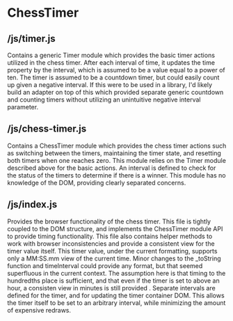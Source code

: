 ChessTimer
==============

/js/timer.js
--------------
Contains a generic Timer module which provides the basic timer actions utilized in the chess timer. After each interval of time, it updates the time property by the interval, which is assumed to be a value equal to a power of ten. The timer is assumed to be a countdown timer, but could easily count up given a negative interval.  If this were to be used in a library, I'd likely build an adapter on top of this which provided separate generic countdown and counting timers without utilizing an unintuitive negative interval parameter.

/js/chess-timer.js
--------------
Contains a ChessTimer module which provides the chess timer actions such as switching between the timers, maintaining the timer state, and resetting both timers when one reaches zero. This module relies on the Timer module described above for the basic actions. An interval is defined to check for the status of the timers to determine if there is a winner. This module has no knowledge of the DOM, providing clearly separated concerns. 

/js/index.js
--------------
Provides the browser functionality of the chess timer. This file is tightly coupled to the DOM structure, and implements the ChessTimer module API to provide timing functionality. This file also contains helper methods to work with browser inconsistencies and provide a consistent view for the timer value itself. This timer value, under the current formatting, supports only a MM:SS.mm view of the current time. Minor changes to the _toString function and timeInterval could provide any format, but that seemed superfluous in the current context. The assumption here is that timing to the hundredths place is sufficient, and that even if the timer is set to above an hour, a consisten view in minutes is still provided . Separate intervals are defined for the timer, and for updating the timer container DOM. This allows the timer itself to be set to an arbitrary interval, while minimizing the amount of expensive redraws.